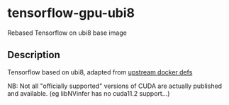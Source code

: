 # tensorflow-gpu-ubi8

Rebased Tensorflow on ubi8 base image

## Description

Tensorflow based on ubi8, adapted from [upstream docker defs](https://github.com/tensorflow/tensorflow/blob/master/tensorflow/tools/dockerfiles/dockerfiles/gpu.Dockerfile)

NB: Not all "officially supported" versions of CUDA are actually published and available. (eg libNVinfer has no cuda11.2 support...)
